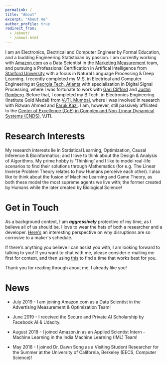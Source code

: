 ```yaml
---
permalink: /
title: "About"
excerpt: "About me"
author_profile: true
redirect_from: 
  - /about/
  - /about.html
---
```


I am an Electronics, Electrical and Computer Engineer by Formal Education, and a budding Engineering Statistician by passion. I am currently working with [Amazon.com](https://www.amazon.jobs/en/principles) as a Data Scientist in the [Marketing Measurement](https://www.amazon.jobs/en/search?offset=0&result_limit=10&sort=relevant&category=data-science&cities[]=Seattle%2C%20Washington%2C%20USA&business_category[]=advertising&distanceType=Mi&radius=24km&latitude=&longitude=&loc_group_id=&loc_query=&base_query=measurement&city=&country=&region=&county=&query_options=&) team, and pursuing a Professional Certification in Artifical Intelligence from [Stanford University](https://www.stanford.edu) with a focus in Natural Language Processing & Deep Learning. I recently completed my M.S. in Electrical and Computer Engineering at [Georgia Tech, Atlanta](https://www.gatech.edu/) with specialization in Digital Signal Processing, where I was fortunate to work with [Gari Clifford](http://gdclifford.info/people/gari) and [Justin Romberg](https://jrom.ece.gatech.edu). Before that, I completed my B.Tech. in Electronics Engineering (Institute Gold Medal) from [VJTI, Mumbai](https://www.vjti.ac.in/), where I was involved in research with Rizwan Ahmed and [Faruk Kazi](https://www.vjti.ac.in/images/coe-cnds/project/resume/kazi_sir.pdf). I am, however, still passively affiliated to the [Center of Excellence (CoE) in Complex and Non-Linear Dynamical Systems (CNDS)](https://www.vjti.ac.in/images/coe-cnds/project/index.html), VJTI. 



Research Interests
======

My research interests lie in Statistical Learning, Optimization, Causal Inference & Bioinformatics; and I love to think about the Design & Analysis of Algorithms. My prime hobby is ‘Thinking’ and I like to model real-life scenarios to find their solutions through Mathematics (for e.g. The Linear Inverse Problem Theory relates to how Humans perceive each other). I also like to think about the fusion of Machine Learning and Game Theory, as both these model the most supreme agents we live with; the former created by Humans while the later created by Biological Science! 



Get in Touch
======

As a background context, I am <b><i>aggressively</i></b> protective of my time, as I believe all of us should be. I love to wear the hats of both a researcher and a developer. [Here's](http://www.paulgraham.com/makersschedule.html) an interesting perspective on why disruptions are so corrosive to a maker's schedule. 

If there's anything you believe I can assist you with, I am looking forward to talking to you! If you want to chat with me, please consider e-mailing me first for context, and then using [this](https://calendly.com/nishant-keni) to find a time that works best for you.


Thank you for reading through about me. I already like you!


News
======

* July 2019 - I am joining Amazon.com as a Data Scientist in the Advertising Measurement & Optimization Team!

* June 2019 - I received the Secure and Private AI Scholarship by Facebook AI & Udacity.

* August 2018 - I joined Amazon.in as an Applied Scientist Intern - Machine Learning in the India Machine Learning (IML) Team!

* May 2018 - I joined Dr. Dawn Song as a Visiting Student Researcher for the Summer at the University of California, Berkeley (EECS, Computer Science)!
